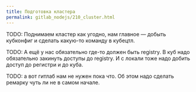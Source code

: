 ```yaml
---
title: Подготовка кластера
permalink: gitlab_nodejs/210_cluster.html
---
```


TODO: Поднимаем кластер как угодно, нам главное — добыть кубконфиг и сделать какую-то команду в кубецтл.

TODO: А ещё у нас обязательно где-то должен быть registry. В куб надо обязательно закинуть доступы до registry. И с локали тоже надо добить доступ до регистри и до куба.

TODO: а вот гитлаб нам не нужен пока что. Об этом надо сделать ремарку чуть ли не в самом начале.

<div id="go-forth-button">
    <go-forth url="210_cluster.html" label="Сборка" framework="{{ page.label_framework }}" ci="{{ page.label_ci }}" guide-code="{{ page.guide_code }}" base-url="{{ site.baseurl }}"></go-forth>
</div>
